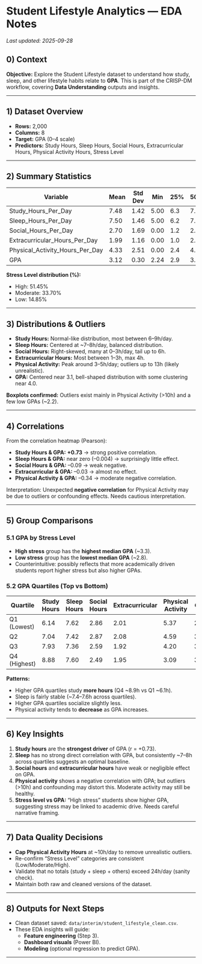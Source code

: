 # Student Lifestyle Analytics — EDA Notes
_Last updated: 2025-09-28_

## 0) Context
**Objective:** Explore the Student Lifestyle dataset to understand how study, sleep, and other lifestyle habits relate to **GPA**. This is part of the CRISP-DM workflow, covering **Data Understanding** outputs and insights.

---

## 1) Dataset Overview
- **Rows:** 2,000
- **Columns:** 8
- **Target:** GPA (0–4 scale)
- **Predictors:** Study Hours, Sleep Hours, Social Hours, Extracurricular Hours, Physical Activity Hours, Stress Level

---

## 2) Summary Statistics

| Variable                        | Mean   | Std Dev | Min  | 25%  | 50%  | 75%  | Max  |
|---------------------------------|--------|---------|------|------|------|------|------|
| Study_Hours_Per_Day             | 7.48   | 1.42    | 5.00 | 6.3  | 7.4  | 8.7  | 10.0 |
| Sleep_Hours_Per_Day             | 7.50   | 1.46    | 5.00 | 6.2  | 7.5  | 8.8  | 10.0 |
| Social_Hours_Per_Day            | 2.70   | 1.69    | 0.00 | 1.2  | 2.6  | 4.1  | 6.0  |
| Extracurricular_Hours_Per_Day   | 1.99   | 1.16    | 0.00 | 1.0  | 2.0  | 3.0  | 4.0  |
| Physical_Activity_Hours_Per_Day | 4.33   | 2.51    | 0.00 | 2.4  | 4.1  | 6.1  | 13.0 |
| GPA                             | 3.12   | 0.30    | 2.24 | 2.9  | 3.11 | 3.33 | 4.0  |

**Stress Level distribution (%):**
- High: 51.45%  
- Moderate: 33.70%  
- Low: 14.85%  

---

## 3) Distributions & Outliers

- **Study Hours:** Normal-like distribution, most between 6–9h/day.  
- **Sleep Hours:** Centered at ~7–8h/day, balanced distribution.  
- **Social Hours:** Right-skewed, many at 0–3h/day, tail up to 6h.  
- **Extracurricular Hours:** Most between 1–3h, max 4h.  
- **Physical Activity:** Peak around 3–5h/day; outliers up to 13h (likely unrealistic).  
- **GPA:** Centered near 3.1, bell-shaped distribution with some clustering near 4.0.  

**Boxplots confirmed:** Outliers exist mainly in Physical Activity (>10h) and a few low GPAs (~2.2).

---

## 4) Correlations

From the correlation heatmap (Pearson):  
- **Study Hours & GPA:** **+0.73** → strong positive correlation.  
- **Sleep Hours & GPA:** near zero (–0.004) → surprisingly little effect.  
- **Social Hours & GPA:** –0.09 → weak negative.  
- **Extracurricular & GPA:** –0.03 → almost no effect.  
- **Physical Activity & GPA:** –0.34 → moderate negative correlation.  

Interpretation: Unexpected **negative correlation** for Physical Activity may be due to outliers or confounding effects. Needs cautious interpretation.

---

## 5) Group Comparisons

### 5.1 GPA by Stress Level
- **High stress** group has the **highest median GPA** (~3.3).  
- **Low stress** group has the **lowest median GPA** (~2.8).  
- Counterintuitive: possibly reflects that more academically driven students report higher stress but also higher GPAs.  

### 5.2 GPA Quartiles (Top vs Bottom)
| Quartile      | Study Hours | Sleep Hours | Social Hours | Extracurricular | Physical Activity | GPA   |
|---------------|-------------|-------------|--------------|-----------------|------------------|-------|
| Q1 (Lowest)   | 6.14        | 7.62        | 2.86         | 2.01            | 5.37             | 2.74  |
| Q2            | 7.04        | 7.42        | 2.87         | 2.08            | 4.59             | 3.02  |
| Q3            | 7.93        | 7.36        | 2.59         | 1.92            | 4.20             | 3.22  |
| Q4 (Highest)  | 8.88        | 7.60        | 2.49         | 1.95            | 3.09             | 3.51  |

**Patterns:**  
- Higher GPA quartiles study **more hours** (Q4 ~8.9h vs Q1 ~6.1h).  
- Sleep is fairly stable (~7.4–7.6h across quartiles).  
- Higher GPA quartiles socialize slightly less.  
- Physical activity tends to **decrease** as GPA increases.  

---

## 6) Key Insights

1. **Study hours** are the **strongest driver** of GPA (r = +0.73).  
2. **Sleep** has no strong direct correlation with GPA, but consistently ~7–8h across quartiles suggests an optimal baseline.  
3. **Social hours** and **extracurricular hours** have weak or negligible effect on GPA.  
4. **Physical activity** shows a negative correlation with GPA; but outliers (>10h) and confounding may distort this. Moderate activity may still be healthy.  
5. **Stress level vs GPA:** “High stress” students show higher GPA, suggesting stress may be linked to academic drive. Needs careful narrative framing.  

---

## 7) Data Quality Decisions

- **Cap Physical Activity Hours** at ~10h/day to remove unrealistic outliers.  
- Re-confirm “Stress Level” categories are consistent (Low/Moderate/High).  
- Validate that no totals (study + sleep + others) exceed 24h/day (sanity check).  
- Maintain both raw and cleaned versions of the dataset.  

---

## 8) Outputs for Next Steps
- Clean dataset saved: `data/interim/student_lifestyle_clean.csv`.  
- These EDA insights will guide:  
  - **Feature engineering** (Step 3).  
  - **Dashboard visuals** (Power BI).  
  - **Modeling** (optional regression to predict GPA).  

---

